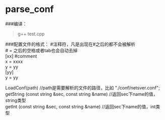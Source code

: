 parse_conf
==========

###编译：
>g++ test.cpp

###配置文件的格式：
\#注释符，凡是出现在#之后的都不会被解析 <br />
\# = 之后的空格或者tab也会自动去掉  <br />
[xx]  #comment  <br />
x = xxxx  <br />
y = yy  <br />
[yy]  <br />
  y = yy  <br />

LoadConf(path)  //path是需要解析的文件的路径，比如 "./conf/netsver.conf"; <br />
getString (const string &sec, const string &name)   //返回sec下name的值，string类型 <br />
getInt (const string &sec, const string &name)      //返回sec下name的值，int类型  <br />
  
